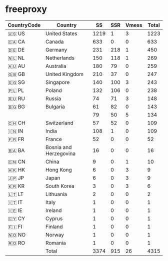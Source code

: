 # freeproxy

|CountryCode|Country|SS|SSR|Vmess|Total|
|  ----  | ----  |  ----  | ----  |  ----  | ----  |
|🇺🇸 US|United States|1219|1|3|1223|
|🇨🇦 CA|Canada|633|0|0|633|
|🇩🇪 DE|Germany|231|218|1|450|
|🇳🇱 NL|Netherlands|150|118|1|269|
|🇦🇺 AU|Australia|180|79|0|259|
|🇬🇧 GB|United Kingdom|210|37|0|247|
|🇸🇬 SG|Singapore|140|100|3|243|
|🇵🇱 PL|Poland|132|106|0|238|
|🇷🇺 RU|Russia|74|71|3|148|
|🇧🇬 BG|Bulgaria|61|82|0|143|
| ||79|50|5|134|
|🇨🇭 CH|Switzerland|57|52|0|109|
|🇮🇳 IN|India|108|1|0|109|
|🇫🇷 FR|France|52|0|0|52|
|🇧🇦 BA|Bosnia and Herzegovina|16|0|0|16|
|🇨🇳 CN|China|9|0|1|10|
|🇭🇰 HK|Hong Kong|6|0|3|9|
|🇯🇵 JP|Japan|6|0|3|9|
|🇰🇷 KR|South Korea|3|0|3|6|
|🇱🇹 LT|Lithuania|2|0|0|2|
|🇮🇹 IT|Italy|1|0|0|1|
|🇮🇪 IE|Ireland|1|0|0|1|
|🇨🇾 CY|Cyprus|1|0|0|1|
|🇫🇮 FI|Finland|1|0|0|1|
|🇳🇴 NO|Norway|1|0|0|1|
|🇷🇴 RO|Romania|1|0|0|1|
||Total|3374|915|26|4315|
